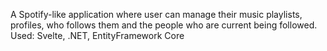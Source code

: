 A Spotify-like application where user can manage their music playlists, profiles, who follows them and the people who are current being followed.
Used: Svelte, .NET, EntityFramework Core

